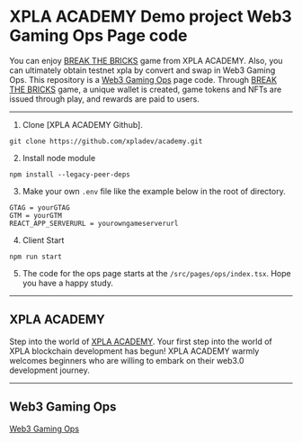 # XPLA ACADEMY Demo project Web3 Gaming Ops Page code

You can enjoy [BREAK THE BRICKS](https://academy.xpla.dev/playgame) game from XPLA ACADEMY.
Also, you can ultimately obtain testnet xpla by convert and swap in Web3 Gaming Ops.
This repository is a [Web3 Gaming Ops](https://academy.xpla.dev/ops) page code.
Through [BREAK THE BRICKS](https://academy.xpla.dev/playgame) game, a unique wallet is created, game tokens and NFTs are issued through play, and rewards are paid to users.

***

1. Clone [XPLA ACADEMY Github].
```
git clone https://github.com/xpladev/academy.git
```

2. Install node module
```
npm install --legacy-peer-deps
```

3. Make your own `.env` file like the example below in the root of directory.
```
GTAG = yourGTAG
GTM = yourGTM
REACT_APP_SERVERURL = yourowngameserverurl
```

4. Client Start
```
npm run start
```

5. The code for the ops page starts at the `/src/pages/ops/index.tsx`. Hope you have a happy study.

***

## XPLA ACADEMY
Step into the world of [XPLA ACADEMY](https://academy.xpla.dev/). Your first step into the world of XPLA blockchain development has begun! XPLA ACADEMY warmly welcomes beginners who are willing to embark on their web3.0 development journey.

***

## Web3 Gaming Ops
[Web3 Gaming Ops](https://academy.xpla.dev/ops)